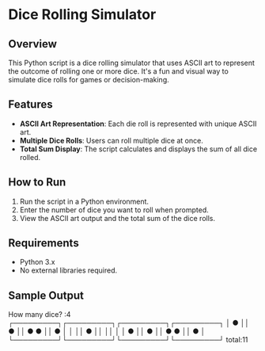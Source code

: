 # Dice Rolling Simulator

## Overview
This Python script is a dice rolling simulator that uses ASCII art to represent the outcome of rolling one or more dice. It's a fun and visual way to simulate dice rolls for games or decision-making.

## Features
- **ASCII Art Representation**: Each die roll is represented with unique ASCII art.
- **Multiple Dice Rolls**: Users can roll multiple dice at once.
- **Total Sum Display**: The script calculates and displays the sum of all dice rolled.

## How to Run
1. Run the script in a Python environment.
2. Enter the number of dice you want to roll when prompted.
3. View the ASCII art output and the total sum of the dice rolls.

## Requirements
- Python 3.x
- No external libraries required.

## Sample Output
How many dice? :4
┌─────────┐┌─────────┐┌─────────┐┌─────────┐
│  ●      ││  ●      ││  ●   ●  ││  ●      │
│         ││    ●    ││         ││         │
│      ●  ││      ●  ││  ●   ●  ││      ●  │
└─────────┘└─────────┘└─────────┘└─────────┘
total:11
